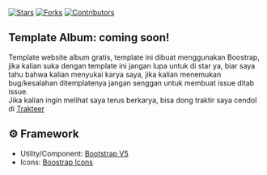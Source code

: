 [![Stars](https://img.shields.io/github/stars/lendradx/web-album?label=Stars&logo=github)](https://github.com/lendradx/web-album)
[![Forks](https://img.shields.io/github/forks/lendrad/web-album?label=Forks&logo=github)](https://github.com/lendradx/web-album)
[![Contributors](https://img.shields.io/github/contributors/lendradx/web-album?label=Contributors&logo=github)](https://github.com/lendradx/web-album)

<h2>Template Album: coming soon!</h2>

Template website album gratis, template ini dibuat menggunakan Boostrap, jika kalian suka dengan template ini jangan lupa untuk di star ya, biar saya tahu bahwa kalian menyukai karya saya, jika kalian menemukan bug/kesalahan ditemplatenya jangan senggan untuk membuat issue ditab issue.\
Jika kalian ingin melihat saya terus berkarya, bisa dong traktir saya cendol di [Trakteer](https://trakteer.id/lendradx/tip)

## ⚙️ Framework

- Utility/Component: [Bootstrap V5](https://getbootstrap.com/)
- Icons: [Boostrap Icons](https://icons.getbootstrap.com/)


<!-- Unused lines -->
<!-- [![Size](https://img.shields.io/github/repo-size/lendradx/web-album?label=Size&logo=github)](https://github.com/lendradx/web-album) -->